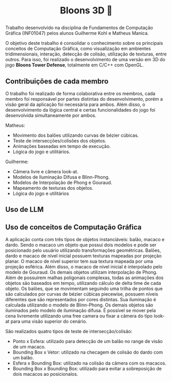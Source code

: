 # <p align="center">Bloons 3D 🎈</p>

Trabalho desenvolvido na disciplina de Fundamentos de Computação Gráfica (INF01047) pelos alunos Guilherme Kohl e Matheus Manica.

O objetivo deste trabalho é consolidar o conhecimento sobre os principais conceitos de Computação Gráfica, como visualização em ambientes tridimensionais, interação, detecção de colisão, utilização de texturas, entre outros.
Para isso, foi realizado o desenvolvimento de uma versão em 3D do jogo **Bloons Tower Defense**, totalmente em C/C++ com OpenGL.

## Contribuições de cada membro

O trabalho foi realizado de forma colaborativa entre os membros, cada membro foi responsável por partes distintas do desenvolvimento, porém a visão geral da aplicação foi necessária para ambos.
Além disso, o desenvolvimento da lógica central e certas funcionalidades do jogo foi desenvolvida simultaneamente por ambos.

Matheus:
- Movimento dos balões utilizando curvas de bézier cúbicas.
- Teste de intersecções/colisões dos objetos.
- Animações baseadas em tempo de execução.
- Lógica do jogo e utilitários.

Guilherme:
- Câmera livre e câmera look-at.
- Modelos de Iluminação Difusa e Blinn-Phong.
- Modelos de Interpolação de Phong e Gouraud.
- Mapeamento de texturas dos objetos.
- Lógica do jogo e utilitários

## Uso de LLM

## Uso de conceitos de Computação Gráfica

A aplicação conta com três tipos de objetos instanciáveis: balão, macaco e dardo. Sendo o macaco um objeto que possui dois modelos e pode ser posicionado pelo usuário utilizando transformações geométricas.
Balões, dardo e macaco de nível inicial possuem texturas mapeadas por projeção planar. O macaco de nível superior tem sua textura mapeada por uma projeção esférica.
Além disso, o macaco de nível inicial é interpolado pelo modelo de Gouraud. Os demais objetos utilizam interpolação de Phong.
Além de possuírem malhas poligonais complexas, todas as animações dos objetos são baseados em tempo, utilizando cálculo de delta time de cada objeto.
Os balões, que se movimentam seguindo uma trilha de pontos que são calculados por curvas de bézier cúbicas piecewise, possuem níveis diferentes que são representados por cores distintas. Sua iluminação é calculada utilizando o modelo de Blinn-Phong.
Os demais objetos são iluminados pelo modelo de iluminação difusa.
É possível se mover pela cena livremente utilizando uma free camera ou fixar a câmera do tipo look-at para uma visão superior do cenário.

São realizados quatro tipos de teste de intersecção/colisão:
- Ponto x Esfera: utilizado para detecção de um balão no range de visão de um macaco.
- Bounding Box x Vetor: utilizado na checagem de colisão do dardo com um balão.
- Esfera x Bounding Box: utilizado na colisão da câmera com os macacos.
- Bounding Box x Bounding Box: utilizado para evitar a sobreposição de dois macacos ao posicionalos.
